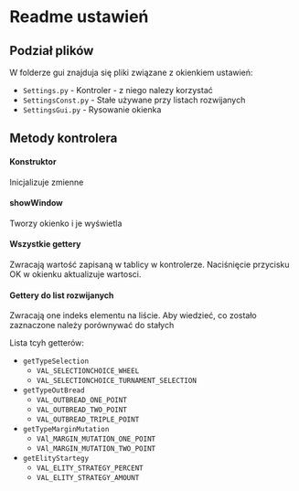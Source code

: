 # Readme ustawień
## Podział plików
W folderze gui znajduja się pliki związane z okienkiem ustawień:
* `Settings.py` - Kontroler - z niego nalezy korzystać
* `SettingsConst.py` - Stałe używane przy listach rozwijanych
* `SettingsGui.py` - Rysowanie okienka

## Metody kontrolera

#### Konstruktor
Inicjalizuje zmienne

#### showWindow
Tworzy okienko i je wyświetla

#### Wszystkie gettery
Zwracają wartość zapisaną w tablicy w kontrolerze. 
Naciśnięcie przycisku OK w okienku aktualizuje wartosci.

#### Gettery do list rozwijanych
Zwracają one indeks elementu na liście.
Aby wiedzieć, co zostało zaznaczone należy porównywać do stałych

Lista tcyh getterów:
* `getTypeSelection`  
  * `VAL_SELECTIONCHOICE_WHEEL`
  * `VAL_SELECTIONCHOICE_TURNAMENT_SELECTION`
* `getTypeOutBread`
  * `VAL_OUTBREAD_ONE_POINT`
  * `VAL_OUTBREAD_TWO_POINT`
  * `VAL_OUTBREAD_TRIPLE_POINT`
* `getTypeMarginMutation`
  * `VAl_MARGIN_MUTATION_ONE_POINT`
  * `VAl_MARGIN_MUTATION_TWO_POINT`
* `getElityStartegy`
  * `VAL_ELITY_STRATEGY_PERCENT`
  * `VAL_ELITY_STRATEGY_AMOUNT`